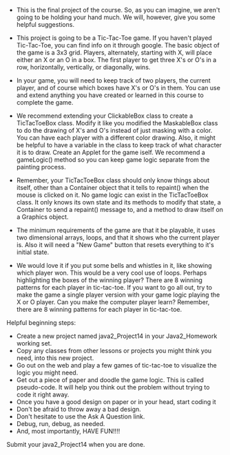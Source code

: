 + This is the final project of the course. So, as you can imagine, we aren't going to be holding your hand much. We will, however, give you some helpful suggestions.

+ This project is going to be a Tic-Tac-Toe game. If you haven't played Tic-Tac-Toe, you can find info on it through google. The basic object of the game is a 3x3 grid. Players, alternately, starting with X, will place either an X or an O in a box. The first player to get three X's or O's in a row, horizontally, vertically, or diagonally, wins.

+ In your game, you will need to keep track of two players, the current player, and of course which boxes have X's or O's in them. You can use and extend anything you have created or learned in this course to complete the game.

+ We recommend extending your ClickableBox class to create a TicTacToeBox class. Modify it like you modified the MaskableBox class to do the drawing of X's and O's instead of just masking with a color. You can have each player with a different color drawing. Also, it might be helpful to have a variable in the class to keep track of what character it is to draw. Create an Applet for the game iself. We recommend a gameLogic() method so you can keep game logic separate from the painting process.

+ Remember, your TicTacToeBox class should only know things about itself, other than a Container object that it tells to repaint() when the mouse is clicked on it. No game logic can exist in the TicTacToeBox class. It only knows its own state and its methods to modify that state, a Container to send a repaint() message to, and a method to draw itself on a Graphics object.

+ The minimum requirements of the game are that it be playable, it uses two dimensional arrays, loops, and that it shows who the current player is. Also it will need a "New Game" button that resets everything to it's initial state.

+ We would love it if you put some bells and whistles in it, like showing which player won. This would be a very cool use of loops. Perhaps highlighting the boxes of the winning player? There are 8 winning patterns for each player in tic-tac-toe. If you want to go all out, try to make the game a single player version with your game logic playing the X or O player. Can you make the computer player learn? Remember, there are 8 winning patterns for each player in tic-tac-toe.

Helpful beginning steps:
+ Create a new project named java2_Project14 in your Java2_Homework working set.
+ Copy any classes from other lessons or projects you might think you need, into this new project.
+ Go out on the web and play a few games of tic-tac-toe to visualize the logic you might need.
+ Get out a piece of paper and doodle the game logic. This is called pseudo-code. It will help you think out the problem without trying to code it right away.
+ Once you have a good design on paper or in your head, start coding it
+ Don't be afraid to throw away a bad design.
+ Don't hesitate to use the Ask A Question link.
+ Debug, run, debug, as needed.
+ And, most importantly, HAVE FUN!!!!

Submit your java2_Project14 when you are done.
